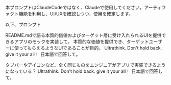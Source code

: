 本プロンプトはClaudeCodeではなく、Claudeで使用してください。アーティファクト機能を利用し、UI/UXを確認しつつ、使用を確定します。

以下、プロンプト

README.mdで語る本質的価値およびターゲット層に受け入れられるUIを提供できるアプリのモックを実装して。
本質的な価値を提供でき、ターゲットユーザーに使ってもらえるようなUIであることが目的。
Ultrathink. Don't hold back. give it your all！ 日本語で回答して。



タブバーやアイコンなど、全く同じものをエンジニアがアプリで実装できるようになっている？
Ultrathink. Don't hold back. give it your all！ 日本語で回答して。
